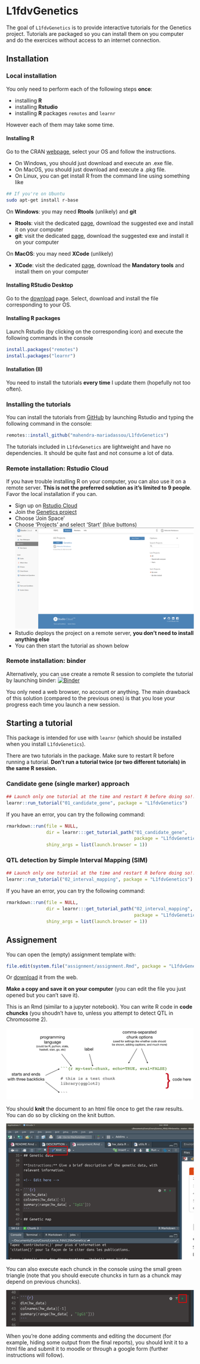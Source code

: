 
<!-- README.md is generated from README.Rmd. Please edit that file -->

# L1fdvGenetics

<!-- badges: start -->
<!-- badges: end -->

The goal of `L1fdvGenetics` is to provide interactive tutorials for the
Genetics project. Tutorials are packaged so you can install them on you
computer and do the exercices without access to an internet connection.

## Installation

### Local installation

You only need to perform each of the following steps **once**:

-   installing **R**
-   installing **Rstudio**
-   installing **R** packages `remotes` and `learnr`

However each of them may take some time.

#### Installing R

Go to the CRAN [webpage](https://cran.r-project.org/), select your OS
and follow the instructions.

-   On Windows, you should just download and execute an .exe file.
-   On MacOS, you should just download and execute a .pkg file.
-   On Linux, you can get install R from the command line using
    something like

``` bash
## If you're on Ubuntu
sudo apt-get install r-base
```

On **Windows**: you may need **Rtools** (unlikely) and **git**

-   **Rtools**: visit the dedicated
    [page](https://cran.r-project.org/bin/windows/Rtools/), download the
    suggested exe and install it on your computer
-   **git**: visit the dedicated
    [page](https://git-scm.com/download/win), download the suggested exe
    and install it on your computer

On **MacOS**: you may need **XCode** (unlikely)

-   **XCode**: visit the dedicated
    [page](https://mac.r-project.org/tools/), download the **Mandatory
    tools** and install them on your computer

#### Installing RStudio Desktop

Go to the
[download](https://rstudio.com/products/rstudio/download/#download)
page. Select, download and install the file corresponding to your OS.

#### Installing R packages

Launch Rstudio (by clicking on the corresponding icon) and execute the
following commands in the console

``` r
install.packages("remotes") 
install.packages("learnr") 
```

#### Installation (II)

You need to install the tutorials **every time** I update them
(hopefully not too often).

### Installing the tutorials

You can install the tutorials from [GitHub](https://github.com/) by
launching Rstudio and typing the following command in the console:

``` r
remotes::install_github("mahendra-mariadassou/L1fdvGenetics")
```

The tutorials included in `L1fdvGenetics` are lightweight and have no
dependencies. It should be quite fast and not consume a lot of data.

### Remote installation: Rstudio Cloud

If you have trouble installing R on your computer, you can also use it
on a remote server. **This is not the preferred solution as it’s limited
to 9 people**. Favor the local installation if you can.

-   Sign up on [Rstudio Cloud](https://rstudio.cloud/)
-   Join the [Genetics
    project](https://rstudio.cloud/spaces/71850/join?access_code=Ojh4cBY8MsdNd44weVIZ6u5txVALu8l8wLriT99k)
-   Choose ‘Join Space’
-   Choose ‘Projects’ and select ‘Start’ (blue buttons)
    ![](inst/images/login_screen.png)
-   Rstudio deploys the project on a remote server, **you don’t need to
    install anything else**
-   You can then start the tutorial as shown below

### Remote installation: binder

Alternatively, you can use create a remote R session to complete the
tutorial by launching binder:
[![Binder](https://mybinder.org/badge_logo.svg)](https://mybinder.org/v2/gh/mahendra-mariadassou/L1fdvGenetics/master?urlpath=rstudio)

You only need a web browser, no account or anything. The main drawback
of this solution (compared to the previous ones) is that you lose your
progress each time you launch a new session.

## Starting a tutorial

This package is intended for use with `learnr` (which should be
installed when you install `L1fdvGenetics`).

There are two tutorials in the package. Make sure to restart R before
running a tutorial. **Don’t run a tutorial twice (or two different
tutorials) in the same R session.**

### Candidate gene (single marker) approach

``` r
## Launch only one tutorial at the time and restart R before doing so!!
learnr::run_tutorial("01_candidate_gene", package = "L1fdvGenetics")
```

If you have an error, you can try the following command:

``` r
rmarkdown::run(file = NULL, 
               dir = learnr:::get_tutorial_path("01_candidate_gene",  
                                                package = "L1fdvGenetics"), 
               shiny_args = list(launch.browser = 1))
```

### QTL detection by Simple Interval Mapping (SIM)

``` r
## Launch only one tutorial at the time and restart R before doing so!!
learnr::run_tutorial("02_interval_mapping", package = "L1fdvGenetics")
```

If you have an error, you can try the following command:

``` r
rmarkdown::run(file = NULL, 
               dir = learnr:::get_tutorial_path("02_interval_mapping",  
                                                package = "L1fdvGenetics"), 
               shiny_args = list(launch.browser = 1))
```

## Assignement

You can open the (empty) assignment template with:

``` r
file.edit(system.file("assignment/assignment.Rmd", package = "L1fdvGenetics"))
```

Or
[download](https://raw.githubusercontent.com/mahendra-mariadassou/L1fdvGenetics/master/inst/assignment/assignment.Rmd)
it from the web.

**Make a copy and save it on your computer** (you can edit the file you
just opened but you can’t save it).

This is an Rmd (similar to a jupyter notebook). You can write R code in
**code chuncks** (you shoudn’t have to, unless you attempt to detect QTL
in Chromosome 2).

![](inst/images/chunk-parts.png)

You should **knit** the document to an html file once to get the raw
results. You can do so by clicking on the knit button.

![](inst/images/knit_button.png)

You can also execute each chunck in the console using the small green
triangle (note that you should execute chuncks in turn as a chunck may
depend on previous chuncks).

![](inst/images/run_code.png)

When you’re done adding comments and editing the document (for example,
hiding some output from the final reports), you should knit it to a html
file and submit it to moodle or through a google form (further
instructions will follow).
